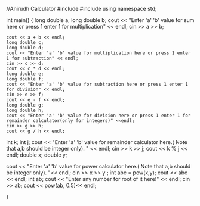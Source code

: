 //Anirudh Calculator
#include <iostream>
#include <cmath>
using namespace std;

int main() {
	long double a;
	long double b;
	cout << "Enter 'a' 'b' value for sum here or press 1 enter 1 for multiplication" << endl;
	 cin >> a >> b;

	cout << a + b << endl;
	long double c;
	long double d;
	cout << "Enter 'a' 'b' value for multiplication here or press 1 enter 1 for subtraction" << endl;
	cin >> c >> d;
	cout << c * d << endl;
	long double e;
	long double f;
	cout << "Enter 'a' 'b' value for subtraction here or press 1 enter 1 for division" << endl;
	cin >> e >> f;
	cout << e - f << endl;
	long double g;
	long double h;
	cout << "Enter 'a' 'b' value for division here or press 1 enter 1 for remainder calculator(only for integers)" <<endl;
	cin >> g >> h;
	cout << g / h << endl;
int k;
int j;
cout << "Enter 'a' 'b' value for remainder calculator here.( Note that a,b should be integer only). " << endl;
cin >> k >> j;
cout << k % j << endl;
double x;
 double y;

cout << "Enter 'a' 'b' value for power calculator here.( Note that a,b should be integer only). "<< endl;
cin >> x >> y ;
int abc = pow(x,y);
    cout << abc << endl;
int ab;
cout << "Enter any number for root of it here!" << endl;
cin >> ab;
cout << pow(ab, 0.5)<< endl;

}

